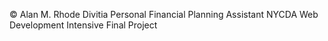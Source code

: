 © Alan M. Rhode
Divitia Personal Financial Planning Assistant
NYCDA Web Development Intensive Final Project